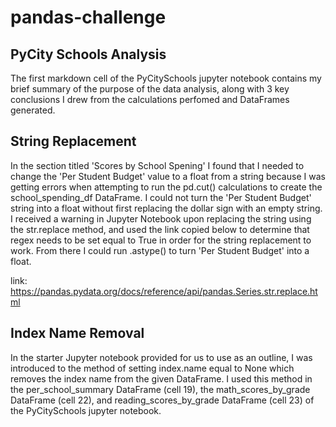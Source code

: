 # pandas-challenge

## PyCity Schools Analysis
The first markdown cell of the PyCitySchools jupyter notebook contains my brief summary of the purpose of the data analysis, along with 3 key conclusions I drew from the calculations perfomed and DataFrames generated.

## String Replacement
In the section titled 'Scores by School Spening' I found that I needed to change the 'Per Student Budget' value to a float from a string because I was getting errors when attempting to run the pd.cut() calculations to create the school_spending_df DataFrame. I could not turn the 'Per Student Budget' string into a float without first replacing the dollar sign with an empty string. I received a warning in Jupyter Notebook upon replacing the string using the str.replace method, and used the link copied below to determine that regex needs to be set equal to True in order for the string replacement to work. From there I could run .astype() to turn 'Per Student Budget' into a float.

link: https://pandas.pydata.org/docs/reference/api/pandas.Series.str.replace.html

## Index Name Removal
In the starter Jupyter notebook provided for us to use as an outline, I was introduced to the method of setting index.name equal to None which removes the index name from the given DataFrame. I used this method in the per_school_summary DataFrame (cell 19), the math_scores_by_grade DataFrame (cell 22), and reading_scores_by_grade DataFrame (cell 23) of the PyCitySchools jupyter notebook.
